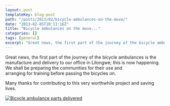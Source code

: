 ```yaml
---
layout: post
templateKey: blog-post
path: "/posts/2013/02/bicycle-ambulances-on-the-move/"
date: "2013-02-05T10:11:16Z"
title: "Bicycle ambulances on the move..."
categories: []
tags: [general]
excerpt: "Great news, the first part of the journey of the bicycle ambulances is the manufacture and delivery..."
---
```


Great news, the first part of the journey of the bicycle ambulances is the manufacture and delivery to our office in Lilongwe; this is now happening.  We shall be preparing the communities for their use and arranging for training before passing the bicycles on.

Many thanks for contributing to this very worthwhile project and saving lives.

[![Bicycle ambulance parts delivered](http://www.africanvision.org.uk/africa-vision-news/wp-content/uploads/2013/02/CIMG2918sml_bicyleamb2.jpg)](http://www.africanvision.org.uk/africa-vision-news/wp-content/uploads/2013/02/CIMG2918sml_bicyleamb2.jpg)